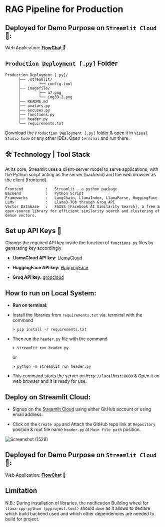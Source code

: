 # RAG Pipeline for Production

## Deployed for Demo Purpose on `Streamlit Cloud` 🔗:

Web Application: **[FlowChat](https://rag-pdf-blu-1-242.streamlit.app/)** 🔗


## `Production Deployment [.py]` Folder

```
Production Deployment [.py]/
      ├── .streamlit/
      │        └── config.toml
      ├── imagefile/
      │        ├── a7.png
      │        └── img33-2.png
      ├── README.md
      ├── avatars.py
      ├── excuses.py
      ├── functions.py
      ├── header.py
      └── requirements.txt
```
  

Download the `Production Deployment [.py]` folder & open it in `Visual Studio Code` or any other IDEs. Open  `terminal` and run there.

## 🛠️ Technology | Tool Stack

At its core, Streamlit uses a client-server model to serve applications, with the Python script acting as the server (backend) and the web browser as the client (frontend).

```
Frontend          :   Streamlit - a python package
Backend           :   Python Script
Frameworks        :   LangChain, LlamaIndex, LlamaParse, HuggingFace
LLMs              :   Llama3-70b through Groq API
Vector Database   :   FAISS [Facebook AI Similarity Search], a free & open-source library for efficient similarity search and clustering of dense vectors.
```

## Set up API Keys 🔗

Change the required API key inside the function of `functions.py` files by generating key accordingly

- **LlamaCloud API key:**  [LlamaCloud](https://cloud.llamaindex.ai/api-key)

- **HuggingFace API key:**  [HuggingFace](https://huggingface.co/settings/tokens)
 
- **Groq API key:**  [groqcloud](https://console.groq.com/keys) 

## How to run on Local System:

-  **Run on terminal:**

-  Install the libraries from `requirements.txt` via. terminal with the command
  
    `> pip install -r requirements.txt`
  
-  Then run the `header.py` file with the command

    `> streamlit run header.py`

    or

   `> python -m streamlit run header.py`
  
-  This command starts the server on `http://localhost:8000` & Open it on web browser and it is ready for use.

## Deploy on Streamlit Cloud:

-  Signup on the [Streamlit Cloud](https://share.streamlit.io/signup) using either GitHub account or using email address.

-  Click on the `Create app` and Attach the GitHub repo link at `Repository` position & root file name `header.py` at `Main file path` position.

![Screenshot (1529)](https://github.com/user-attachments/assets/6525818f-df19-470c-a6e6-b679ea2a1b8e)

## Deployed for Demo Purpose on `Streamlit Cloud` 🔗:

Web Application: **[FlowChat](https://rag-pdf-blu-1-242.streamlit.app/)** 🔗


## Limitation

N.B.: During installation of libraries, the notification Building wheel for `llama-cpp-python (pyproject.toml)` should `done` as it allows to declare which build backend used and which other dependencies are needed to build for project.


